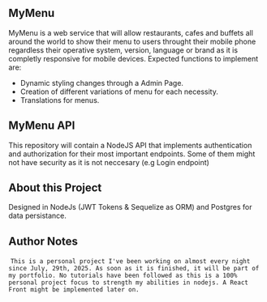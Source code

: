 

## MyMenu
MyMenu is a web service that will allow restaurants, cafes and buffets all around the world to show their menu to users throught their mobile phone regardless their operative system, version, language or brand as it is completly responsive for mobile devices.
Expected functions to implement are:
- Dynamic styling changes through a Admin Page.
- Creation of different variations of menu for each necessity.
- Translations for menus.

## MyMenu API
This repository will contain a NodeJS API that implements authentication and authorization for their most important endpoints. Some of them might not have security as it is not neccesary (e.g Login endpoint)

## About this Project
Designed in NodeJs (JWT Tokens & Sequelize as ORM) and Postgres for data persistance.

## Author Notes

 `This is a personal project I've been working on almost every night since July, 29th, 2025. As soon as it is finished, it will be part of my portfolio.
 No tutorials have been followed as this is a 100% personal project focus to strength my abilities in nodejs. A React Front might be implemented later on.`
